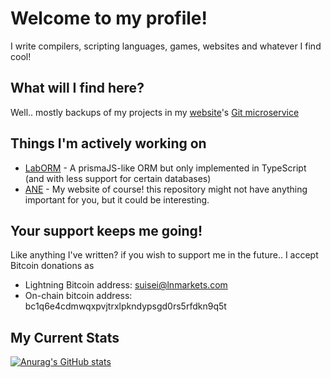 # Welcome to my profile!
I write compilers, scripting languages, games, websites and whatever I find cool!

## What will I find here?
Well.. mostly backups of my projects in my [website](https://ane.jp.net)'s [Git microservice](https://git.ane.jp.net)

## Things I'm actively working on
- [LabORM](https://github.com/MiyukiNozomi/LabORM) - A prismaJS-like ORM but only implemented in TypeScript (and with less support for certain databases)
- [ANE](https://github.com/MiyukiNozomi/ANE) - My website of course! this repository might not have anything important for you, but it could be interesting.

## Your support keeps me going!
Like anything I've written? if you wish to support me in the future.. I accept Bitcoin donations as 
- Lightning Bitcoin address: suisei@lnmarkets.com
- On-chain bitcoin address: bc1q6e4cdmwqxpvjtrxlpkndypsgd0rs5rfdkn9q5t

## My Current Stats
[![Anurag's GitHub stats](https://github-readme-stats.vercel.app/api?username=miyukinozomi)](https://github.com/anuraghazra/github-readme-stats)

<!--
**MiyukiNozomi/MiyukiNozomi** is a ✨ _special_ ✨ repository because its `README.md` (this file) appears on your GitHub profile.
[![Top Langs](https://github-readme-stats.vercel.app/api/top-langs/?username=MiyukiNozomi)](https://github.com/anuraghazra/github-readme-stats)

Here are some ideas to get you started:

- 🔭 I’m currently working on ...
- 🌱 I’m currently learning ...
- 👯 I’m looking to collaborate on ...
- 🤔 I’m looking for help with ...
- 💬 Ask me about ...
- 📫 How to reach me: ...
- 😄 Pronouns: ...
- ⚡ Fun fact: ...
-->

